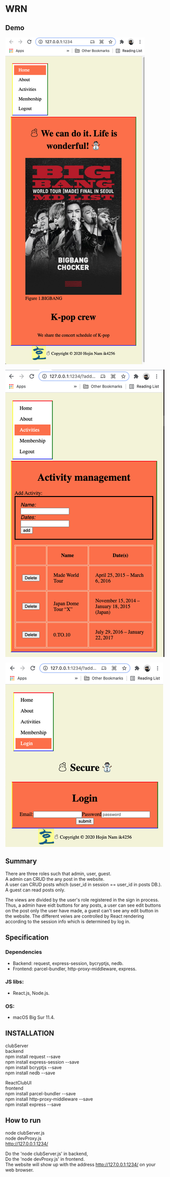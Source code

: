 # WRN
## Demo
![main](/images/main.png "This is a main page.")

![edit](/images/edit.png "This is a edit page.")

![login](/images/login.png "This is a login page.")

## Summary
There are three roles such that admin, user, guest.  
A admin can CRUD the any post in the website.   
A user can CRUD posts which (user_id in session == user_id in posts DB.). 
A guest can read posts only.   

The views are divided by the user's role registered in the sign in process.   
Thus, a admin have eidt buttons for any posts, a user can see edit buttons on the post only the user have made, a guest can't see any edit button in the website. The different veiws are controlled by React rendering according to the session info which is determined by log in.

## Specification
### Dependencies
- Backend: request, express-session, bycryptjs, nedb. <br>
- Frontend: parcel-bundler, http-proxy-middleware, express.

### JS libs:
- React.js, Node.js.

### OS: 
- macOS Big Sur 11.4.

## INSTALLATION
clubServer <br>
    backend<br>
npm install request --save   
npm install express-session --save  
npm install bcryptjs --save  
npm install nedb --save  

ReactClubUI<br>
    frontend<br> 
npm install parcel-bundler --save  
npm install http-proxy-middleware --save  
npm install express --save  

## How to run
node clubServer.js  
node devProxy.js   
http://127.0.0.1:1234/

Do the 'node clubServer.js' in backend, <br>
Do the 'node devProxy.js' in frontend. <br>
The website will show up with the address http://127.0.0.1:1234/ on your web browser.
